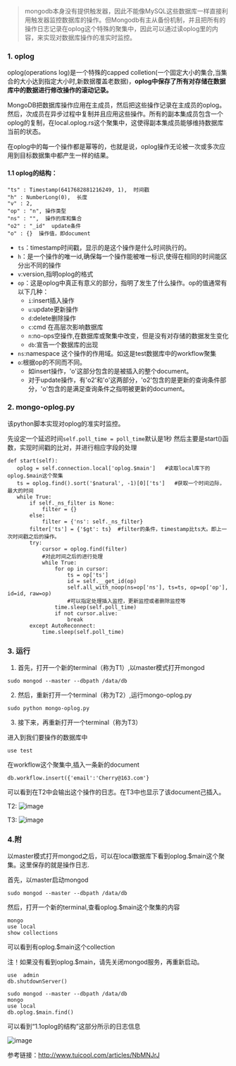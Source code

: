 >mongodb本身没有提供触发器，因此不能像MySQL这些数据库一样直接利用触发器监控数据库的操作。但Mongodb有主从备份机制，并且把所有的操作日志记录在oplog这个特殊的聚集中，因此可以通过读oplog里的内容，来实现对数据库操作的准实时监控。

### 1. oplog

oplog(operations log)是一个特殊的capped colletion(一个固定大小的集合,当集合的大小达到指定大小时,新数据覆盖老数据)，**oplog中保存了所有对存储在数据库中的数据进行修改操作的滚动记录。**

MongoDB把数据库操作应用在主成员，然后把这些操作记录在主成员的oplog。然后，次成员在异步过程中复制并且应用这些操作。所有的副本集成员包含一个oplog的复制，在local.oplog.rs这个聚集中，这使得副本集成员能够维持数据库当前的状态。

在oplog中的每一个操作都是幂等的，也就是说，oplog操作无论被一次或多次应用到目标数据集中都产生一样的结果。

#### 1.1 oplog的结构：

```
"ts" : Timestamp(6417682881216249, 1),  时间戳
"h" : NumberLong(0),  长度
"v" : 2,  
"op" : "n", 操作类型
"ns" : "",  操作的库和集合
"o2" : "_id"  update条件
"o" : {}  操作值，即document
```

+ ``ts``：timestamp时间戳，显示的是这个操作是什么时间执行的。
+ ``h``：是一个操作的唯一id,确保每一个操作能被唯一标识,使得在相同的时间能区分出不同的操作
+ ``v``:version,指明oplog的格式
+ ``op``：这是oplog中真正有意义的部分，指明了发生了什么操作。op的值通常有以下几种：
  + ``i``:insert插入操作
  + ``u``:update更新操作
  + ``d``:delete删除操作
  + ``c``:cmd 在高层次影响数据库
  + ``n``:no-ops空操作,在数据库或聚集中改变，但是没有对存储的数据发生变化
  + ``db``:宣告一个数据库的出现
+ ``ns``:namespace 这个操作的作用域。如这是test数据库中的workflow聚集
+ ``o``:根据op的不同而不同。
  + 如insert操作，'o'这部分包含的是被插入的整个document。
  + 对于update操作，有'o2'和'o'这两部分，'o2'包含的是更新的查询条件部分，'o'包含的是满足查询条件之指明被更新的document。
  
### 2. mongo-oplog.py

该python脚本实现对oplog的准实时监控。

先设定一个延迟时间```self.poll_time = poll_time```默认是1秒
然后主要是start()函数，实现时间戳的比对，并进行相应字段的处理
 ```
 def start(self):
    oplog = self.connection.local['oplog.$main']   #读取local库下的oplog.$main这个聚集
    ts = oplog.find().sort('$natural', -1)[0]['ts']   #获取一个时间边际，最大的时间
    while True:
        if self._ns_filter is None:
            filter = {}
        else:
            filter = {'ns': self._ns_filter}
        filter['ts'] = {'$gt': ts}  #filter的条件，timestamp比ts大。即上一次时间戳之后的操作。
        try:
            cursor = oplog.find(filter)
            #对此时间之后的进行处理
            while True:
                for op in cursor:
                    ts = op['ts']
                    id = self.__get_id(op)
                    self.all_with_noop(ns=op['ns'], ts=ts, op=op['op'], id=id, raw=op)
                    #可以指定处理插入监控，更新监控或者删除监控等
                time.sleep(self.poll_time)
                if not cursor.alive:
                    break
        except AutoReconnect:
            time.sleep(self.poll_time)
 ```
 
 ### 3. 运行
 
 1. 首先，打开一个新的terminal（称为T1）,以master模式打开mongod
 ```
 sudo mongod --master --dbpath /data/db
 ```
 
 2. 然后，重新打开一个terminal（称为T2）,运行mongo-oplog.py
 ```
 sudo python mongo-oplog.py
 ```
 
 3. 接下来，再重新打开一个terminal（称为T3）
 
 进入到我们要操作的数据库中
 ```
 use test
 ```
 
 在workflow这个聚集中,插入一条新的document
 ```
 db.workflow.insert({'email':'Cherry@163.com'}
 ```


可以看到在T2中会输出这个操作的日志。在T3中也显示了该document己插入。

T2:
![image](https://github.com/jennyzhang8800/FlowControl/blob/master/20170531-oplog%E7%9B%91%E6%8E%A7mongo%E6%95%B0%E6%8D%AE%E5%BA%93%E6%93%8D%E4%BD%9C/pictures/mongo-oplog.PNG)

T3:
![image](https://github.com/jennyzhang8800/FlowControl/blob/master/20170531-oplog%E7%9B%91%E6%8E%A7mongo%E6%95%B0%E6%8D%AE%E5%BA%93%E6%93%8D%E4%BD%9C/pictures/mongo-insert.PNG)


 
 ### 4.附
 
 以master模式打开mongod之后，可以在local数据库下看到oplog.$main这个聚集。这里保存的就是操作日志.
 
 首先，以master启动mongod
 
 ```
 sudo mongod --master --dbpath /data/db
 ```
 
 
 然后，打开一个新的terminal,查看oplog.$main这个聚集的内容
 
 ```
 mongo
 use local
 show collections

 ```
 可以看到有oplog.$main这个collection
 
 注！如果没有看到oplog.$main，请先关闭mongod服务，再重新启动。
 ```
 use  admin  
 db.shutdownServer()
 
 ```

 ```
 sudo mongod --master --dbpath /data/db
 mongo
 use local
 db.oplog.$main.find()
 ```
 可以看到“1.1oplog的结构”这部分所示的日志信息

![image](https://github.com/jennyzhang8800/FlowControl/blob/master/20170531-oplog%E7%9B%91%E6%8E%A7mongo%E6%95%B0%E6%8D%AE%E5%BA%93%E6%93%8D%E4%BD%9C/pictures/local.oplog.PNG)

参考链接：http://www.tuicool.com/articles/NbMNJrJ
